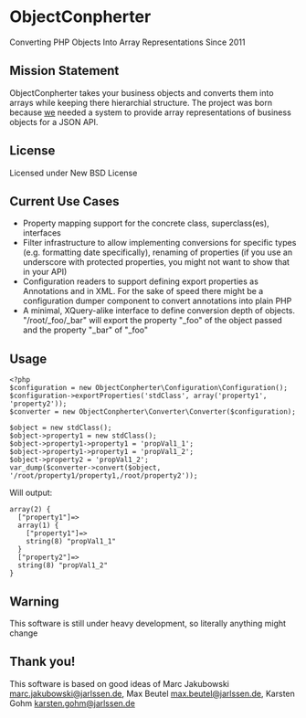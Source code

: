 ObjectConpherter
================
Converting PHP Objects Into Array Representations Since 2011


Mission Statement
-----------------

ObjectConpherter takes your business objects and converts them into arrays while
keeping there hierarchial structure. The project was born because [we](http://jarlssen.de)
needed a system to provide array representations of business objects for a JSON API.


License
-------

Licensed under New BSD License


Current Use Cases
-----------------

-   Property mapping support for the concrete class, superclass(es), interfaces
-   Filter infrastructure to allow implementing conversions for specific types
    (e.g. formatting date specifically), renaming of properties (if you use an
    underscore with protected properties, you might not want to show that in
    your API)
-   Configuration readers to support defining export properties as Annotations
    and in XML. For the sake of speed there might be a configuration dumper
    component to convert annotations into plain PHP
-   A minimal, XQuery-alike interface to define conversion depth of objects.
    "/root/_foo/_bar" will export the property "_foo" of the object passed and
    the property "_bar" of "_foo"


Usage
-----

    <?php
    $configuration = new ObjectConpherter\Configuration\Configuration();
    $configuration->exportProperties('stdClass', array('property1', 'property2'));
    $converter = new ObjectConpherter\Converter\Converter($configuration);

    $object = new stdClass();
    $object->property1 = new stdClass();
    $object->property1->property1 = 'propVal1_1';
    $object->property1->property1 = 'propVal1_2';
    $object->property2 = 'propVal1_2';
    var_dump($converter->convert($object, '/root/property1/property1,/root/property2'));

Will output:

    array(2) {
      ["property1"]=>
      array(1) {
        ["property1"]=>
        string(8) "propVal1_1"
      }
      ["property2"]=>
      string(8) "propVal1_2"
    }


Warning
-------

This software is still under heavy development, so literally anything might change


Thank you!
----------

This software is based on good ideas of Marc Jakubowski <marc.jakubowski@jarlssen.de>,
Max Beutel <max.beutel@jarlssen.de>, Karsten Gohm <karsten.gohm@jarlssen.de>
